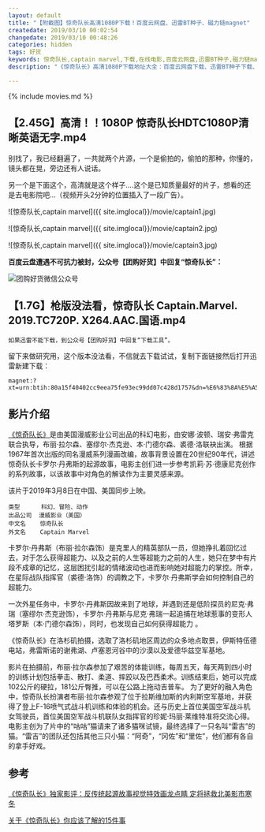```yaml
---
layout: default
title: "【附截图】惊奇队长高清1080P下载！百度云网盘、迅雷BT种子、磁力链magnet"
createdate: 2019/03/10 00:02:54
changedate: 2019/03/10 00:48:26
categories: hidden
tags: 好货
keywords: 惊奇队长,captain marvel,下载,在线电影,百度云网盘,迅雷BT种子,磁力链magnet
description: "《惊奇队长》高清1080P下载地址大全：百度云网盘下载、迅雷BT种子下载、磁力链magnet下载地址，推荐下载【2.45G】高清！！1080P 惊奇队长HDTC1080P清晰英语无字.mp4高清经过验证"

---
```


{% include movies.md %}

## 【2.45G】高清！！1080P 惊奇队长HDTC1080P清晰英语无字.mp4

别找了，我已经翻遍了，一共就两个片源，一个是偷拍的，偷拍的那种，你懂的，镜头都在晃，旁边还有人说话。

另一个是下面这个，高清就是这个样子....这个是已知质量最好的片子，想看的还是去电影院吧...（视频开头2分钟的位置插入了一段广告）。

![惊奇队长,captain marvel]({{ site.imglocal}}/movie/captain1.jpg)

![惊奇队长,captain marvel]({{ site.imglocal}}/movie/captain2.jpg)

![惊奇队长,captain marvel]({{ site.imglocal}}/movie/captain3.jpg)

**百度云盘遭遇不可抗力被封，公众号【团购好货】中回复“惊奇队长”：**

![团购好货微信公众号](https://www.lijiaocn.com/img/taobaoke/tuanhaohuo-discount.jpg)

## 【1.7G】枪版没法看，惊奇队长 Captain.Marvel. 2019.TC720P. X264.AAC.国语.mp4

`如果迅雷不能下载，到公众号【团购好货】中回复“下载工具”。`

留下来做研究用，这个版本没法看，不信就去下载试试，复制下面链接然后打开迅雷新建下载：

	magnet:?xt=urn:btih:80a15f40402cc9eea75fe93ec99dd07c428d1757&dn=%E6%83%8A%E5%A5%87%E9%98%9F%E9%95%BF.Captain.Marvel.2019.TC720P.X264.AAC.%E5%9B%BD%E8%AF%AD.mp4

## 影片介绍

[《惊奇队长》](https://baike.baidu.com/item/%E6%83%8A%E5%A5%87%E9%98%9F%E9%95%BF/15970597)是由美国漫威影业公司出品的科幻电影，由安娜·波顿、瑞安·弗雷克联合执导，布丽·拉尔森、塞缪尔·杰克逊、本·门德尔森、裘德·洛联袂出演。
根据1967年首次出版的同名漫威系列漫画改编，故事背景设置在20世纪90年代，讲述惊奇队长卡罗尔·丹弗斯的起源故事，电影主创们进一步参考凯莉·苏·德康尼克创作的系列故事，以该故事中对角色的解读作为主要灵感来源。

该片于2019年3月8日在中国、美国同步上映。

	类型      科幻、冒险、动作
	出品公司  漫威影业（美国）
	中文名    惊奇队长
	外文名    Captain Marvel

卡罗尔·丹弗斯（布丽·拉尔森饰）是克里人的精英部队一员，但她挣扎着回忆过去，对于怎么获得超能力、以及之前的人生等超能力之前的人生，她只在梦中有片段不成章的记忆，这层困扰引起的情绪波动也进而影响她对超能力的掌控。所幸，在星际战队指挥官（裘德·洛饰）的调教之下，卡罗尔·丹弗斯学会如何控制自己的超能力。

一次外星任务中，卡罗尔·丹弗斯因故来到了地球，并遇到还是低阶探员的尼克·弗瑞（塞缪尔·杰克逊饰），卡罗尔·丹弗斯与尼克·弗瑞一起追捕在地球惹事的变形人塔罗斯（本·门德尔森饰），同时，也发现自己如何获得超能力 。

《惊奇队长》在洛杉矶拍摄，选取了洛杉矶地区周边的众多地点取景，伊斯特伍德电站，弗雷斯诺的谢弗湖、卢塞恩河谷中的沙漠以及爱德华兹空军基地。

影片在拍摄前，布丽·拉尔森参加了艰苦的体能训练，每周五天，每天两到四小时的训练计划包括拳击、散打、柔道、摔跤以及巴西柔术。训练结束后，她可以完成102公斤的硬拉，181公斤臀推，可以在公路上拖动吉普车。
为了更好的融入角色中，惊奇队长扮演者布丽·拉尔森参观了位于拉斯维加斯的内利斯空军基地，并获得了登上F-16喷气式战斗机训练和体验的机会。还与历史上首位美国空军战斗机女驾驶员，首位美国空军战斗机联队女指挥官的珍妮·玛丽·莱维特准将交流心得。
电影主创为了片中的“咕咕”猫请来了诸多猫咪试镜，最终选择了一只名叫“雷吉”的猫。“雷吉”的团队还包括其他三只小猫：“阿奇”，“冈佐”和“里佐”，他们都有各自的拿手好戏。

## 参考

[《惊奇队长》独家影评：反传统起源故事视觉特效画龙点睛 定将拯救北美影市寒冬](http://www.cankaoxiaoxi.com/roll10/bd/20170404/1843775.shtml)

[关于《惊奇队长》你应该了解的15件事](http://movie.mtime.com/218087/behind_the_scene.html)
